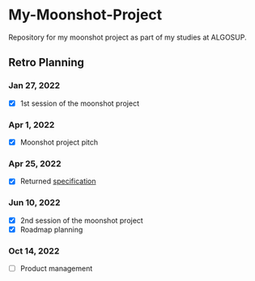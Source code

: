 # My-Moonshot-Project
Repository for my moonshot project as part of my studies at ALGOSUP.

## Retro Planning

### Jan 27, 2022
- [x] 1st session of the moonshot project

### Apr 1, 2022
- [x] Moonshot project pitch

### Apr 25, 2022
- [x] Returned [specification](https://github.com/lauraleehollande/My-Moonshot-Project/blob/main/Specification.md)

### Jun 10, 2022
- [x] 2nd session of the moonshot project
- [x] Roadmap planning

### Oct 14, 2022
- [ ] Product management
